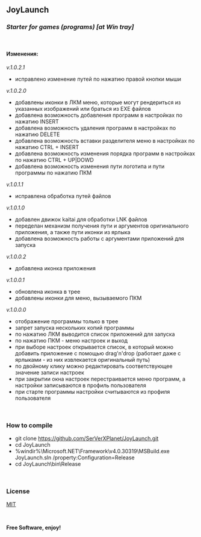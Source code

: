 ## JoyLaunch

### _Starter for games (programs) [at Win tray]_

&nbsp;

#### Изменения:

_v.1.0.2.1_

- исправлено изменение путей по нажатию правой кнопки мыши

_v.1.0.2.0_

- добавлены иконки в ЛКМ меню, которые могут рендериться из указанных изображений или браться из EXE файлов
- добавлена возможность добавления программ в настройках по нажатию INSERT
- добавлена возможность удаления программ в настройках по нажатию DELETE
- добавлена возможность вставки разделителя меню в настройках по нажатию CTRL + INSERT
- добавлена возможность изменения порядка программ в настройках по нажатию CTRL + UP|DOWD
- добавлена возможность изменения пути логотипа и пути программы по нажатию ПКМ

_v.1.0.1.1_

- исправлена обработка путей файлов

_v.1.0.1.0_

- добавлен движок kaitai для обработки LNK файлов
- переделан механизм получения пути и аргументов оригинального приложения, а также пути иконки из ярлыка
- добавлена возможность работы с аргументами приложений для запуска

_v.1.0.0.2_

- добавлена иконка приложения

_v.1.0.0.1_

- обновлена иконка в трее
- добавлены иконки для меню, вызываемого ПКМ

_v.1.0.0.0_

- отображение программы только в трее
- запрет запуска нескольких копий программы
- по нажатию ЛКМ выводится список приложений для запуска
- по нажатию ПКМ - меню настроек и выход
- при выборе настроек открывается список, в который можно добавить приложение с помощью drag'n'drop (работает даже с ярлыками - из них извлекается оригинальный путь)
- по двойному клику можно редактировать соответствующее значение записи настроек
- при закрытии окна настроек перестраивается меню программ, а настройки записываются в профиль пользователя
- при старте программы настройки считываются из профиля пользователя

&nbsp;

### How to compile

- git clone https://github.com/SerVerXPlanet/JoyLaunch.git
- cd JoyLaunch
- %windir%\Microsoft.NET\Framework\v4.0.30319\MSBuild.exe JoyLaunch.sln /property:Configuration=Release
- cd JoyLaunch\bin\Release

&nbsp;

### License
[MIT](https://github.com/git/git-scm.com/blob/main/MIT-LICENSE.txt)

&nbsp;

**Free Software, enjoy!**
